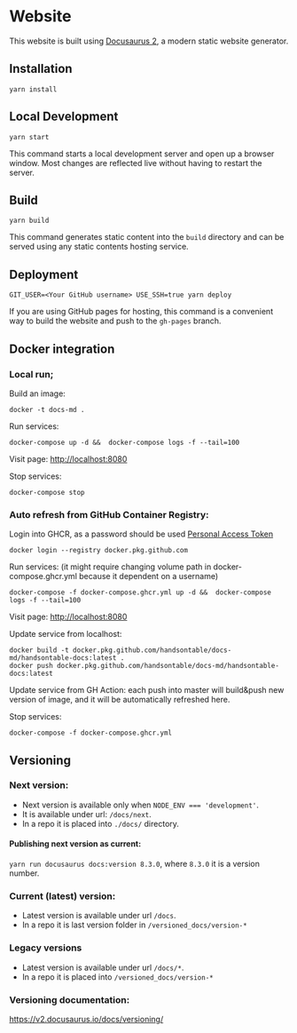 # Website

This website is built using [Docusaurus 2](https://v2.docusaurus.io/), a modern static website generator.

## Installation

```console
yarn install
```

## Local Development

```console
yarn start
```

This command starts a local development server and open up a browser window. Most changes are reflected live without having to restart the server.

## Build

```console
yarn build
```

This command generates static content into the `build` directory and can be served using any static contents hosting service.

## Deployment

```console
GIT_USER=<Your GitHub username> USE_SSH=true yarn deploy
```

If you are using GitHub pages for hosting, this command is a convenient way to build the website and push to the `gh-pages` branch.

## Docker integration

### Local run;

Build an image:

```console
docker -t docs-md .
```

Run services:

```console
docker-compose up -d &&  docker-compose logs -f --tail=100
```

Visit page: [http://localhost:8080](http://localhost:8080)

Stop services:

```console
docker-compose stop
```

### Auto refresh from GitHub Container Registry:


Login into GHCR, as a password should be used [Personal Access Token](https://github.com/settings/tokens)

```console
docker login --registry docker.pkg.github.com
```

Run services: (it might require changing volume path in docker-compose.ghcr.yml because it dependent on a username)

```console
docker-compose -f docker-compose.ghcr.yml up -d &&  docker-compose logs -f --tail=100
```

Visit page: [http://localhost:8080](http://localhost:8080)

Update service from localhost:

```console
docker build -t docker.pkg.github.com/handsontable/docs-md/handsontable-docs:latest .
docker push docker.pkg.github.com/handsontable/docs-md/handsontable-docs:latest
```

Update service from GH Action: each push into master will build&push new version of image, and it will be automatically refreshed here.

Stop services:

```console
docker-compose -f docker-compose.ghcr.yml
```

## Versioning

### Next version:

* Next version is available only when `NODE_ENV === 'development'`. 
* It is available under url: `/docs/next`.
* In a repo it is placed into `./docs/` directory.

#### Publishing next version as current:

`yarn run docusaurus docs:version 8.3.0`, where `8.3.0` it is a version number. 

### Current (latest) version:

* Latest version is available under url `/docs`.
* In a repo it is last version folder in `/versioned_docs/version-*`

### Legacy versions

* Latest version is available under url `/docs/*`.
* In a repo it is placed into `/versioned_docs/version-*`

### Versioning documentation:

https://v2.docusaurus.io/docs/versioning/
